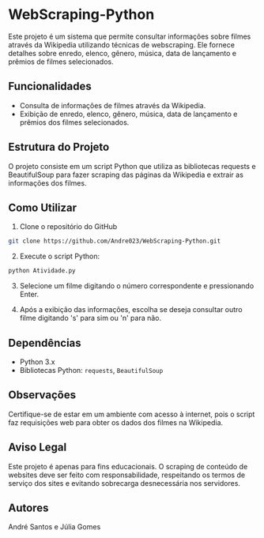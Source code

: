 # WebScraping-Python

Este projeto é um sistema que permite consultar informações sobre filmes através da Wikipedia utilizando técnicas de webscraping. Ele fornece detalhes sobre enredo, elenco, gênero, música, data de lançamento e prêmios de filmes selecionados.

## Funcionalidades

- Consulta de informações de filmes através da Wikipedia.
- Exibição de enredo, elenco, gênero, música, data de lançamento e prêmios dos filmes selecionados.

## Estrutura do Projeto

O projeto consiste em um script Python que utiliza as bibliotecas requests e BeautifulSoup para fazer scraping das páginas da Wikipedia e extrair as informações dos filmes.

## Como Utilizar

1. Clone o repositório do GitHub

```bash
git clone https://github.com/Andre023/WebScraping-Python.git
```

2. Execute o script Python:

```bash
python Atividade.py
```

3. Selecione um filme digitando o número correspondente e pressionando Enter.

4. Após a exibição das informações, escolha se deseja consultar outro filme digitando 's' para sim ou 'n' para não.

## Dependências

- Python 3.x
- Bibliotecas Python: `requests`, `BeautifulSoup`

## Observações

Certifique-se de estar em um ambiente com acesso à internet, pois o script faz requisições web para obter os dados dos filmes na Wikipedia.

## Aviso Legal

Este projeto é apenas para fins educacionais. O scraping de conteúdo de websites deve ser feito com responsabilidade, respeitando os termos de serviço dos sites e evitando sobrecarga desnecessária nos servidores.

## Autores
André Santos e Júlia Gomes